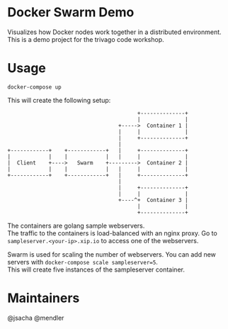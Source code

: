 # Docker Swarm Demo

Visualizes how Docker nodes work together in a distributed environment.  
This is a demo project for the trivago code workshop.

# Usage

    docker-compose up

This will create the following setup:

                                             +--------------+
                                             |              |
                                       +----->  Container 1 |
                                       |     |              |
                                       |     +--------------+
                                       |                     
    +------------+    +------------+   |     +--------------+
    |            |    |            |   |     |              |
    |  Client    +---->   Swarm    +--------->  Container 2 |
    |            |    |            |   |     |              |
    +------------+    +------------+   |     +--------------+
                                       |                     
                                       |     +--------------+
                                       |     |              |
                                       +----^+  Container 3 |
                                             |              |
                                             +--------------+

The containers are golang sample webservers.  
The traffic to the containers is load-balanced with an nginx proxy.
Go to `sampleserver.<your-ip>.xip.io` to access one of the webservers.

Swarm is used for scaling the number of webservers.
You can add new servers with `docker-compose scale sampleserver=5`.  
This will create five instances of the sampleserver container.

# Maintainers

@jsacha
@mendler
